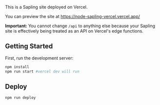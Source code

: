This is a Sapling site deployed on Vercel.

You can preview the site at https://node-sapling-vercel.vercel.app/

**Important:** You cannot change `/api` to anything else because your Sapling site is effectively being treated as an API on Vercel's edge functions.

## Getting Started

First, run the development server:

```bash
npm install
npm run start #vercel dev will run
```

## Deploy

```bash
npm run deploy
```
